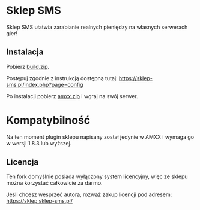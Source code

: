 # Sklep SMS

Sklep SMS ułatwia zarabianie realnych pieniędzy na własnych serwerach gier!

## Instalacja
Pobierz [build.zip](https://github.com/TheDoctor0/sklep-sms/releases/latest).

Postępuj zgodnie z instrukcją dostępną tutaj: https://sklep-sms.pl/index.php?page=config

Po instalacji pobierz [amxx.zip](https://github.com/TheDoctor0/sklep-sms/releases/latest) i wgraj na swój serwer.

# Kompatybilność
Na ten moment plugin sklepu napisany został jedynie w AMXX i wymaga go w wersji 1.8.3 lub wyższej.

## Licencja
Ten fork domyślnie posiada wyłączony system licencyjny, więc ze sklepu można korzystać całkowicie za darmo.

Jeśli chcesz wesprzeć autora, rozważ zakup licencji pod adresem: https://sklep.sklep-sms.pl/
